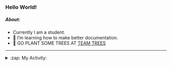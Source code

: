 ### Hello World!

##### About:
- Currently I am a student.
- 🌱 I’m learning how to make better documentation.
- 🌱 GO PLANT SOME TREES AT [TEAM TREES](https://teamtrees.org/)

---
<details>
  <summary>:zap: My Activity:</summary>
  
<!--START_SECTION:waka-->
![Code Time](http://img.shields.io/badge/Code%20Time-1%2C243%20hrs%2016%20mins-blue)

**I'm a Night 🦉** 

```text
🌞 Morning                2053 commits        ███░░░░░░░░░░░░░░░░░░░░░░   10.28 % 
🌆 Daytime                6713 commits        ████████░░░░░░░░░░░░░░░░░   33.61 % 
🌃 Evening                5761 commits        ███████░░░░░░░░░░░░░░░░░░   28.84 % 
🌙 Night                  5447 commits        ███████░░░░░░░░░░░░░░░░░░   27.27 % 
```
📅 **I'm Most Productive on Wednesday** 

```text
Monday                   2753 commits        ███░░░░░░░░░░░░░░░░░░░░░░   13.78 % 
Tuesday                  2742 commits        ███░░░░░░░░░░░░░░░░░░░░░░   13.73 % 
Wednesday                4725 commits        ██████░░░░░░░░░░░░░░░░░░░   23.66 % 
Thursday                 2647 commits        ███░░░░░░░░░░░░░░░░░░░░░░   13.25 % 
Friday                   2124 commits        ███░░░░░░░░░░░░░░░░░░░░░░   10.63 % 
Saturday                 1707 commits        ██░░░░░░░░░░░░░░░░░░░░░░░   08.55 % 
Sunday                   3276 commits        ████░░░░░░░░░░░░░░░░░░░░░   16.40 % 
```


📊 **This Week I Spent My Time On** 

```text
🔥 Editors: 
Android Studio           4 hrs 27 mins       ████████████████░░░░░░░░░   63.89 % 
VS Code                  1 hr 41 mins        ██████░░░░░░░░░░░░░░░░░░░   24.29 % 
IntelliJ                 49 mins             ███░░░░░░░░░░░░░░░░░░░░░░   11.82 % 

🐱‍💻 Projects: 
swag-store               1 hr 43 mins        ██████░░░░░░░░░░░░░░░░░░░   24.79 % 
github-readme-youtube-car1 hr 27 mins        █████░░░░░░░░░░░░░░░░░░░░   20.99 % 
CSE224-Fundamentals-of-An1 hr 4 mins         ████░░░░░░░░░░░░░░░░░░░░░   15.52 % 
test                     49 mins             ███░░░░░░░░░░░░░░░░░░░░░░   11.90 % 
java-springboot-projects 49 mins             ███░░░░░░░░░░░░░░░░░░░░░░   11.82 % 
```


 Last Updated on 25/10/2023 06:12:33 UTC
<!--END_SECTION:waka-->
</details>
